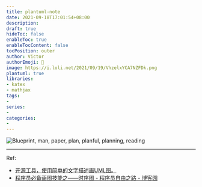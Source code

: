 ```yaml
---
title: plantuml-note
date: 2021-09-18T17:01:54+08:00
description:
draft: true
hideToc: false
enableToc: true
enableTocContent: false
tocPosition: outer
author: Victor
authorEmoji: 👻
image: https://i.loli.net/2021/09/19/VhzelxYCA7NZFDk.png
plantuml: true
libraries:
- katex
- mathjax
tags:
-
series:
-
categories:
-
---
```




![Blueprint, man, paper, plan, planful, planning, reading](https://i.loli.net/2021/09/19/VhzelxYCA7NZFDk.png)





---

Ref:

- [开源工具，使用简单的文字描述画UML图。](https://plantuml.com/zh/)
- [程序员必备画图技能之——时序图 - 程序员自由之路 - 博客园](https://www.cnblogs.com/54chensongxia/p/13236965.html)



